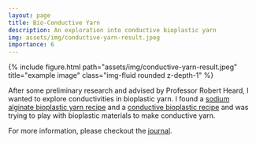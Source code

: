 ```yaml
---
layout: page
title: Bio-Conductive Yarn
description: An exploration into conductive bioplastic yarn
img: assets/img/conductive-yarn-result.jpeg
importance: 6
---
```


<div class="row">
    <div class="col-sm mt-3 mt-md-0">
        {% include figure.html path="assets/img/conductive-yarn-result.jpeg" title="example image" class="img-fluid rounded z-depth-1" %}
    </div>
</div>

After some preliminary research and advised by Professor Robert Heard, I wanted to explore conductivities in bioplastic yarn. I found a [sodium alginate bioplastic yarn recipe](https://www.instructables.com/Create-Bio-yarn/) and a [conductive bioplastic recipe](https://www.youtube.com/watch?v=vn5bkwJZKpw) and was trying to play with bioplastic materials to make conductive yarn.

For more information, please checkout the [journal](../../assets/pdf/Conductive-bioplastic-yarn-report-compressed.pdf).